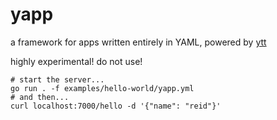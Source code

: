 # yapp

a framework for apps written entirely in YAML, powered by [ytt](https://github.com/vmware-tanzu/carvel-ytt)

highly experimental! do not use!

```
# start the server...
go run . -f examples/hello-world/yapp.yml
# and then...
curl localhost:7000/hello -d '{"name": "reid"}'
```
